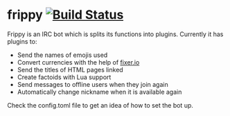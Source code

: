 # frippy [![Build Status](https://travis-ci.org/Mavulp/frippy.svg?branch=master)](https://travis-ci.org/Mavulp/frippy)
Frippy is an IRC bot which is splits its functions into plugins.
Currently it has plugins to:

* Send the names of emojis used
* Convert currencies with the help of [fixer.io](https://fixer.io/)
* Send the titles of HTML pages linked  
* Create factoids with Lua support
* Send messages to offline users when they join again
* Automatically change nickname when it is available again

Check the config.toml file to get an idea of how to set the bot up.
